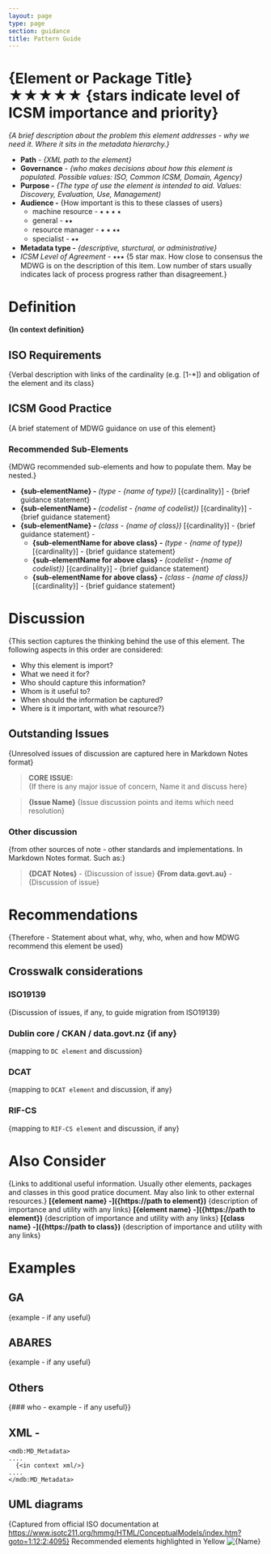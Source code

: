 ```yaml
---
layout: page
type: page
section: guidance
title: Pattern Guide
---
```


# {Element or Package Title}  ★★★★★ {stars indicate level of ICSM importance and priority}
*{A brief description about the problem this element addresses - why we need it. Where it sits in the metadata hierarchy.}*

- **Path** -  *{XML path to the element}*
- **Governance** -  *{who makes decisions about how this element is populated. Possible values: ISO, Common ICSM, Domain, Agency}*
- **Purpose -** *{The type of use the element  is intended to aid. Values: Discovery, Evaluation, Use, Management)*
- **Audience -** {How important is this to these classes of users}
  - machine resource - ⭑ ⭑ ⭑ ⭑
  - general - ⭑⭑
  - resource manager - ⭑ ⭑ ⭑⭑
  - specialist - ⭑⭑
- **Metadata type -** *{descriptive, sturctural, or administrative}*
- *ICSM Level of Agreement* - ⭑⭑⭑ {5 star max. How close to consensus the MDWG is on the description of this item. Low number of stars usually indicates lack of process progress rather than disagreement.}

# Definition  
**{In context definition}**

## ISO Requirements

{Verbal description with links of the cardinality (e.g. [1-*]) and obligation of the element and its class}

## ICSM Good Practice 
{A brief statement of MDWG guidance on use of this element}

### Recommended Sub-Elements 
{MDWG recommended sub-elements and how to populate them. May be nested.}
- **{sub-elementName} -** *(type - {name of type})* [{cardinality}] - {brief guidance statement} 
- **{sub-elementName} -** *(codelist - {name of codelist})* [{cardinality}] - {brief guidance statement} 
- **{sub-elementName} -** *(class - {name of class})* [{cardinality}] - {brief guidance statement} -
  - **{sub-elementName for above class} -** *(type - {name of type})* [{cardinality}] - {brief guidance statement} 
  - **{sub-elementName for above class} -** *(codelist - {name of codelist})* [{cardinality}] - {brief guidance statement} 
  - **{sub-elementName for above class} -** *(class - {name of class})* [{cardinality}] - {brief guidance statement} 

# Discussion  
{This section captures the thinking behind the use of this element. The following aspects in this order are considered:
- Why this element is import?
- What we need it for?
- Who should capture this information? 
- Whom is it useful to?
- When should the information be captured? 
- Where is it important, with what resource?}

## Outstanding Issues
{Unresolved issues of discussion are captured here in Markdown Notes format}

> **CORE ISSUE:**  
{If there is any major issue of concern, Name it and discuss here}

> **{Issue Name}**
{Issue discussion points and items which need resolution}


### Other discussion 
{from other sources of note - other standards and implementations. In Markdown Notes format. Such as:}
> **{DCAT Notes}** -
{Discussion of issue}
> **{From data.govt.au}** -
{Discussion of issue}



# Recommendations 

{Therefore - Statement about what, why, who, when and how MDWG recommend this element be used}

## Crosswalk considerations 

### ISO19139 
{Discussion of issues, if any, to guide migration from ISO19139}

### Dublin core / CKAN / data.govt.nz {if any}
{mapping to `DC element` and discussion}

### DCAT 
{mapping to `DCAT element` and discussion, if any}

### RIF-CS
{mapping to `RIF-CS element` and discussion, if any}

# Also Consider
{Links to additional useful information. Usually other elements, packages and classes in this good pratice document. May also link to other external resources.}
**[{element name} -]({https://path to element})**  {description of importance and utility with any links}
**[{element name} -]({https://path to element})**  {description of importance and utility with any links}
**[{class name} -]({https://path to class})**  {description of importance and utility with any links}

# Examples

## GA
{example - if any useful}

## ABARES
{example - if any useful}

## Others
{### who - example - if any useful}}

## XML -

```
<mdb:MD_Metadata>
....
  {<in context xml/>}
....
</mdb:MD_Metadata>
```

## UML diagrams
{Captured from official ISO documentation at https://www.isotc211.org/hmmg/HTML/ConceptualModels/index.htm?goto=1:12:2:4095}
Recommended elements highlighted in Yellow
![{Name}](/%7Bhttp:/path.to.image/of/UML%7D)
